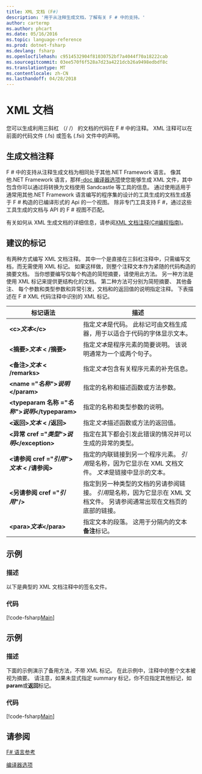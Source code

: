 ```yaml
---
title: XML 文档 (F#)
description: '用于从注释生成文档，了解有关 F # 中的支持。'
author: cartermp
ms.author: phcart
ms.date: 05/16/2016
ms.topic: language-reference
ms.prod: dotnet-fsharp
ms.devlang: fsharp
ms.openlocfilehash: c9514532904f81030752bf7a4044f70a18222cab
ms.sourcegitcommit: 03ee570f6f528a7d23a4221dcb26a9498edbdf8c
ms.translationtype: MT
ms.contentlocale: zh-CN
ms.lasthandoff: 04/28/2018
---
```

# <a name="xml-documentation"></a>XML 文档

您可以生成利用三斜杠 （/ /） 的文档的代码在 F # 中的注释。 XML 注释可以在前面的代码文件 (.fs) 或签名 (.fsi) 文件中的声明。


## <a name="generating-documentation-from-comments"></a>生成文档注释
F # 中的支持从注释生成文档为相同处于其他.NET Framework 语言。 像其他.NET Framework 语言，那样[-doc 编译器选项](https://msdn.microsoft.com/library/434394ae-0d4a-459c-a684-bffede519a04)使您能够生成 XML 文件，其中包含你可以通过将转换为文档使用 Sandcastle 等工具的信息。 通过使用适用于通常用其他.NET Framework 语言编写的程序集的设计的工具生成的文档生成基于 F # 构造的已编译形式的 Api 的一个视图。 除非专门工具支持 F #，通过这些工具生成的文档与 API 的 F # 视图不匹配。

有关如何从 XML 生成文档的详细信息，请参阅[XML 文档注释&#40;C&#35;编程指南&#41;](https://msdn.microsoft.com/library/b2s063f7)。


## <a name="recommended-tags"></a>建议的标记
有两种方式编写 XML 文档注释。 其中一个是直接在三斜杠注释中，只需编写文档，而无需使用 XML 标记。 如果这样做，则整个注释文本作为紧随的代码构造的摘要文档。 当你想要编写仅每个构造的简短摘要，请使用此方法。 另一种方法是使用 XML 标记来提供更结构化的文档。 第二种方法可分别为简短摘要、 其他备注、 每个参数和类型参数和异常引发，文档和的返回值的说明指定注释。 下表描述在 F # XML 代码注释中识别的 XML 标记。



|标记语法|描述|
|----------|-----------|
|**&lt;c&gt;***文本***&lt;/c&gt;**|指定*文本*是代码。 此标记可由文档生成器，用于以适合于代码的字体显示文本。|
|**&lt;摘要&gt;***文本*** &lt; /摘要&gt;**|指定*文本*是程序元素的简要说明。 该说明通常为一个或两个句子。|
|**&lt;备注&gt;***文本*** &lt; /remarks&gt;**|指定*文本*包含有关程序元素的补充信息。|
|**&lt;name ="***名称***"&gt;***说明***&lt;/param&gt;**|指定的名称和描述函数或方法参数。|
|**&lt;typeparam 名称 ="***名称***"&gt;***说明***&lt;/typeparam&gt;**|指定的名称和类型参数的说明。|
|**&lt;返回&gt;***文本*** &lt; /返回&gt;**|指定*文本*描述函数或方法的返回值。|
|**&lt;异常 cref ="***类型***"&gt;***说明***&lt;/exception&gt;**|指定在其下都会引发此错误的情况并可以生成的异常的类型。|
|**&lt;请参阅 cref ="***引用***"&gt;***文本*** &lt; /请参阅&gt;**|指定的内联链接到另一个程序元素。 *引用*是名称，因为它显示在 XML 文档文件。 *文本*是链接中显示的文本。|
|**&lt;另请参阅 cref ="***引用***"/&gt;**|指定到另一种类型的文档的另请参阅链接。 *引用*是名称，因为它显示在 XML 文档文件。 另请参阅通常出现在文档页的底部的链接。|
|**&lt;para&gt;***文本***&lt;/para&gt;**|指定文本的段落。 这用于分隔内的文本**备注**标记。|

## <a name="example"></a>示例

### <a name="description"></a>描述
以下是典型的 XML 文档注释中的签名文件。


### <a name="code"></a>代码
[!code-fsharp[Main](../../../samples/snippets/fsharp/lang-ref-2/snippet7101.fs)]
    
## <a name="example"></a>示例

### <a name="description"></a>描述
下面的示例演示了备用方法，不带 XML 标记。 在此示例中，注释中的整个文本被视为摘要。 请注意，如果未显式指定 summary 标记，你不应指定其他标记，如**param**或**返回**标记。


### <a name="code"></a>代码
[!code-fsharp[Main](../../../samples/snippets/fsharp/lang-ref-2/snippet7102.fs)]
    
## <a name="see-also"></a>请参阅
[F# 语言参考](index.md)

[编译器选项](compiler-options.md)
